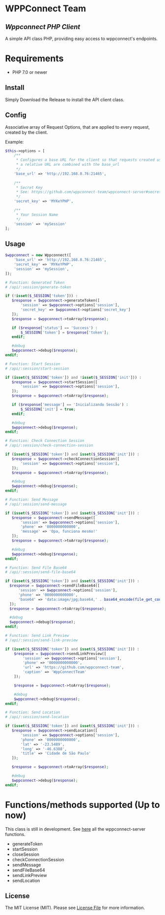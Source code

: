# WPPConnect Team
## _Wppconnect PHP Client_

A simple API class PHP, providing easy access to wppconnect's endpoints.

# Requirements

* PHP 7.0 or newer

## Install

Simply Download the Release to install the API client class.

## Config

Associative array of Request Options, that are applied to every request, created by the client.

Example:
``` php
$this->options = [
    /**
     * Configures a base URL for the client so that requests created using
     * a relative URL are combined with the base_url
     */
    'base_url' => 'http://192.168.0.76:21465',
    
    /**
     * Secret Key
     * See: https://github.com/wppconnect-team/wppconnect-server#secret-key
     */
    'secret_key' => 'MYKeYPHP',

    /**
     * Your Session Name
     */
    'session' => 'mySession'
];
```

## Usage

``` php
$wppconnect = new Wppconnect([
    'base_url' => 'http://192.168.0.76:21465',
    'secret_key' => 'MYKeYPHP',
    'session' => 'mySession',
]);
 ```
 ``` php
# Function: Generated Token
# /api/:session/generate-token

if (!isset($_SESSION['token'])) :
    $response = $wppconnect->generateToken([
        'session' => $wppconnect->options['session'],
        'secret_key' => $wppconnect->options['secret_key']
    ]);
    $response = $wppconnect->toArray($response);

    if ($response['status'] == 'Success') :
        $_SESSION['token'] = $response['token'];
    endif;

    #debug
    $wppconnect->debug($response);
endif;
 ```
 ``` php
# Function: Start Session
# /api/:session/start-session

if (isset($_SESSION['token']) and !isset($_SESSION['init'])) :
    $response = $wppconnect->startSession([
        'session' => $wppconnect->options['session'],
    ]);
    $response = $wppconnect->toArray($response);

    if ($response['message'] == 'Inicializando Sessão') :
        $_SESSION['init'] = true;
    endif;

    #debug
    $wppconnect->debug($response);
endif;
 ```
 ``` php
# Function: Check Connection Session
# /api/:session/check-connection-session

if (isset($_SESSION['token']) and isset($_SESSION['init'])) :
    $response = $wppconnect->checkConnectionSession([
        'session' => $wppconnect->options['session'],
    ]);
    $response = $wppconnect->toArray($response);

    #debug
    $wppconnect->debug($response);
endif;
 ```
 ``` php
# Function: Send Message
# /api/:session/send-message

if (isset($_SESSION['token']) and isset($_SESSION['init'])) :
    $response = $wppconnect->sendMessage([
        'session' => $wppconnect->options['session'],
        'phone' => '0000000000000',
        'message' => 'Opa, funciona mesmo!'
    ]);
    $response = $wppconnect->toArray($response);

    #debug
    $wppconnect->debug($response);
endif;
 ```
 
  ``` php
# Function: Send File Base64
# /api/:session/send-file-base64

if (isset($_SESSION['token']) and isset($_SESSION['init'])) :
    $response = $wppconnect->sendFileBase64([
        'session' => $wppconnect->options['session'],
        'phone' => '0000000000000',
        'base64' => 'data:image/jpg;base64,' . base64_encode(file_get_contents('xpto.jpg'))
    ]);
    $response = $wppconnect->toArray($response);

    #debug
    $wppconnect->debug($response);
endif;
 ```
 
``` php
# Function: Send Link Preview
# /api/:session/send-link-preview

if (isset($_SESSION['token']) and isset($_SESSION['init'])) :
    $response = $wppconnect->sendLinkPreview([
        'session' => $wppconnect->options['session'],
        'phone' => '0000000000000',
        'url' => 'https://github.com/wppconnect-team',
        'caption' => 'WppConnectTeam'
    ]);

    $response = $wppconnect->toArray($response);

    #debug
    $wppconnect->debug($response);
endif;
 ```
 ``` php
# Function: Send Location
# /api/:session/send-location

if (isset($_SESSION['token']) and isset($_SESSION['init'])) :
    $response = $wppconnect->sendLocation([
        'session' => $wppconnect->options['session'],
        'phone' => '0000000000000',
        'lat' => '-23.5489',
        'long' => '-46.6388',
        'title' => 'Cidade de São Paulo'
    ]);

    $response = $wppconnect->toArray($response);

    #debug
    $wppconnect->debug($response);
endif;
 ```

# Functions/methods supported (Up to now)

This class is still in development.
See [here](https://github.com/wppconnect-team/wppconnect-server/blob/main/src/routes/index.js) all the wppconnect-server functions. 

- generateToken
- startSession
- closeSession
- checkConnectionSession
- sendMessage
- sendFileBase64
- sendLinkPreview
- sendLocation

## License

The MIT License (MIT). Please see [License File](LICENSE.md) for more information.

[manual]: http://guzzle.readthedocs.org/en/latest/
